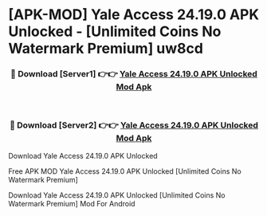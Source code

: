 # [APK-MOD] Yale Access 24.19.0 APK Unlocked - [Unlimited Coins No Watermark Premium] uw8cd



<div align="center">
<h3>🔴 Download [Server1] 👉👉 <a href="https://momento.my/?title=Yale_Access_24.19.0_APK_Unlocked">Yale Access 24.19.0 APK Unlocked Mod Apk</a></h3><br>

<h3>🔴 Download [Server2] 👉👉 <a href="https://momento.my/?title=Yale_Access_24.19.0_APK_Unlocked">Yale Access 24.19.0 APK Unlocked Mod Apk</a></h3>
</div>



Download Yale Access 24.19.0 APK Unlocked 

Free APK MOD Yale Access 24.19.0 APK Unlocked [Unlimited Coins No Watermark Premium]

Download Yale Access 24.19.0 APK Unlocked [Unlimited Coins No Watermark Premium] Mod For Android
